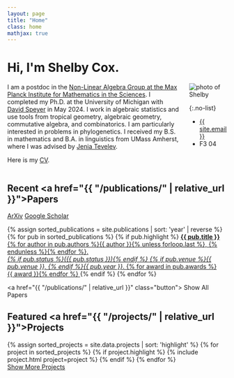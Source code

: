 ```yaml
---
layout: page
title: "Home"
class: home
mathjax: true
---
```


# Hi, I'm Shelby Cox.

<div class="columns" markdown="1">

<div class="intro" markdown="1">
  I am a postdoc in the <a href="https://www.mis.mpg.de/nonlinear-algebra">Non-Linear Algebra Group at the Max Planck Institute for Mathematics in the Sciences</a>. I completed my Ph.D. at the University of Michigan with <a href="https://websites.umich.edu/~speyer">David Speyer</a> in May 2024. I work in algebraic statistics and use tools from tropical geometry, algebraic geometry, commutative algebra, and combinatorics. I am particularly interested in problems in phylogenetics. I received my B.S. in mathematics and B.A. in linguistics from UMass Amherst, where I was advised by <a href="https://people.umass.edu/~tevelev">Jenia Tevelev</a>.

  Here is my <a href="/assets/cox_cv.pdf">CV</a>.
</div>

<div class="me" markdown="1">
<picture>
  <source srcset='/images/shelby-photo.jpeg' type='image/webp' />
  <img
    src='/shelby-photo.jpeg'
    alt='photo of Shelby'>
</picture>

{:.no-list}
* <a href="mailto:{{ site.email }}">{{ site.email }}</a>
* F3 04
</div>

</div>

## Recent <a href="{{ "/publications/" | relative_url }}">Papers</a>
<a href="https://arxiv.org/a/cox_s_1.html"><i class="fab fa-scroll" aria-hidden="true"></i> ArXiv</a>
<a href="https://scholar.google.com/citations?user=dFznJ9gAAAAJ&hl=en&oi=ao"><i class="fab fa-google" aria-hidden="true"></i> Google Scholar</a>

<div class="featured-publications">
  {% assign sorted_publications = site.publications | sort: 'year' | reverse %}
  {% for pub in sorted_publications %}
    {% if pub.highlight %}
      <a href="{{ pub.pdf }}" class="publication">
        <strong>{{ pub.title }}</strong>
        <span class="authors">{% for author in pub.authors %}{{ author }}{% unless forloop.last %}, {% endunless %}{% endfor %}</span>.
        <br>
        <i>{% if pub.status %}({{ pub.status }}){% endif %} {% if pub.venue %}{{ pub.venue }}, {% endif %}{{ pub.year }}</i>.
        {% for award in pub.awards %}<br/><span class="award"><i class="fas fa-{% if award == "Best Paper Award" %}trophy{% else %}award{% endif %}" aria-hidden="true"></i> {{ award }}</span>{% endfor %}
      </a>
    {% endif %}
  {% endfor %}
</div>

<a href="{{ "/publications/" | relative_url }}" class="button">
  <i class="fas fa-chevron-circle-right"></i>
  Show All Papers
</a>

## Featured <a href="{{ "/projects/" | relative_url }}">Projects</a>

<div class="featured-projects">
  {% assign sorted_projects = site.data.projects | sort: 'highlight' %}
  {% for project in sorted_projects %}
    {% if project.highlight %}
      {% include project.html project=project %}
    {% endif %}
  {% endfor %}
</div>
<a href="{{ "/projects/" | relative_url }}" class="button">
  <i class="fas fa-chevron-circle-right"></i>
  Show More Projects
</a>

